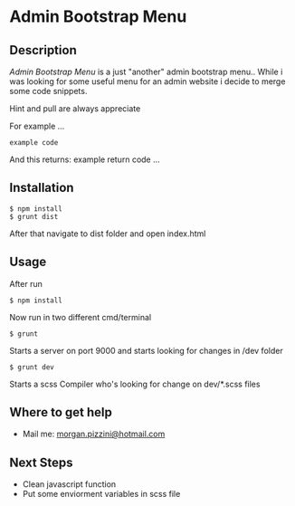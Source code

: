 # Admin Bootstrap Menu

## Description

_Admin Bootstrap Menu_ is a just "another" admin bootstrap menu..
While i was looking for some useful menu for an admin website i decide to merge some code snippets.

Hint and pull are always appreciate

For example ...

    example code
    
And this returns:
    example return code
    ...

## Installation

```
$ npm install
$ grunt dist
```
After that navigate to dist folder and open index.html

## Usage

After run
```
$ npm install
```
Now run in two different cmd/terminal
```
$ grunt
```
Starts a server on port 9000 and starts looking for changes in /dev folder
```
$ grunt dev
```
Starts a scss Compiler who's looking for change on dev/*.scss files

## Where to get help

* Mail me: morgan.pizzini@hotmail.com

## Next Steps

* Clean javascript function
* Put some enviorment variables in scss file
